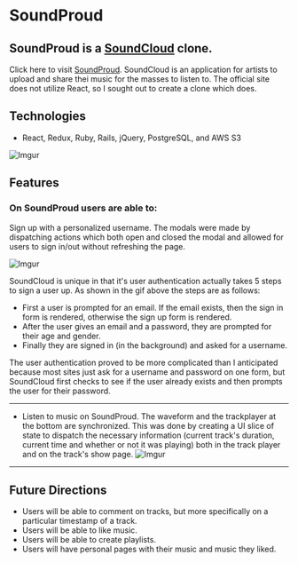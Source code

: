 # SoundProud 
## SoundProud is a [SoundCloud](http://www.soundcloud.com/ "SoundCloud") clone. ##
Click here to visit [SoundProud](https://soundproud.herokuapp.com/#/ "SoundProud"). SoundCloud is an application for artists to upload and share thei music for the masses to listen to. The official site does not utilize React, so I sought out to create a clone which does.

## Technologies ##
+ React, Redux, Ruby, Rails, jQuery, PostgreSQL, and AWS S3
  
 ![Imgur](https://i.imgur.com/Vfpoby9.png)
 
## Features ##
### On SoundProud users are able to: ###
Sign up with a personalized username. The modals were made by dispatching actions which both open and closed the modal and allowed for users to sign in/out without refreshing the page.

![Imgur](https://media.giphy.com/media/iJmtWYxfqgU0qMgujr/giphy.gif)

SoundCloud is unique in that it's user authentication actually takes 5 steps to sign a user up. As shown in the gif above the steps are as follows:

 + First a user is prompted for an email. If the email exists, then the sign in form is rendered, otherwise the sign up form is rendered.
 + After the user gives an email and a password, they are prompted for their age and gender.
 + Finally they are signed in (in the background) and asked for a username.

The user authentication proved to be more complicated than I anticipated because most sites just ask for a username and password on one form, but SoundCloud first checks to see if the user already exists and then prompts the user for their password. 
  - - - -
  + Listen to music on SoundProud. The waveform and the trackplayer at the bottom are synchronized. This was done by creating a UI slice of state to dispatch the necessary information (current track's duration, current time and whether or not it was playing) both in the track player and on the track's show page.
![Imgur](https://i.imgur.com/wcA2OyB.png)
  - - - -
## Future Directions ##
 + Users will be able to comment on tracks, but more specifically on a particular timestamp of a track.
 + Users will be able to like music.
 + Users will be able to create playlists.
 + Users will have personal pages with their music and music they liked.


 
